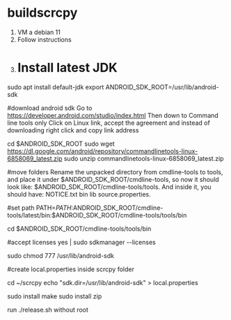 # buildscrcpy

1) VM a debian 11
2) Follow instructions
3) # Install latest JDK
sudo apt install default-jdk
export ANDROID_SDK_ROOT=/usr/lib/android-sdk

#download android sdk
Go to https://developer.android.com/studio/index.html Then down to Command line tools only Click on Linux link, accept the agreement and instead of downloading right click and copy link address

cd $ANDROID_SDK_ROOT
sudo wget https://dl.google.com/android/repository/commandlinetools-linux-6858069_latest.zip
sudo unzip commandlinetools-linux-6858069_latest.zip

#move folders
Rename the unpacked directory from cmdline-tools to tools, and place it under $ANDROID_SDK_ROOT/cmdline-tools, so now it should look like: $ANDROID_SDK_ROOT/cmdline-tools/tools. And inside it, you should have: NOTICE.txt bin lib source.properties.

#set path
PATH=$PATH:$ANDROID_SDK_ROOT/cmdline-tools/latest/bin:$ANDROID_SDK_ROOT/cmdline-tools/tools/bin

cd $ANDROID_SDK_ROOT/cmdline-tools/tools/bin

#accept licenses
yes | sudo sdkmanager --licenses

sudo chmod 777 /usr/lib/android-sdk

#create local.properties inside scrcpy folder

cd ~/scrcpy
echo "sdk.dir=/usr/lib/android-sdk" > local.properties

sudo install make
sudo install zip

run ./release.sh without root

